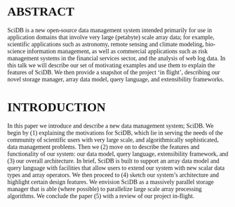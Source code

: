 <font face="微软雅黑">

# ABSTRACT
SciDB is a new open-source data management system intended primarily for use in application domains that
involve very large (petabyte) scale array data; for example, scientific applications such as astronomy, remote sensing and climate modeling, bio-science information management, as well as commercial applications such as risk management systems in the financial services sector, and the analysis of web log data. In this talk we will describe our set of motivating examples and use them to explain the features of SciDB. We then provide a snapshot of the project ‘in flight’, describing our novel storage manager, array data model, query language, and extensibility frameworks.
# INTRODUCTION
In this paper we introduce and describe a new data management system; SciDB. We begin by (1) explaining the motivations for SciDB, which lie in serving the needs of the community of scientific users with very large scale, and algorithmically sophisticated, data management problems. Then we (2) move on to describe the features and functionality of our system: our data model, query language, extensibility framework, and (3) our overall architecture. In brief, SciDB is built to support an array data model and query language with facilities that allow users to extend our system with new scalar data types and array operators. We then proceed to (4) sketch our system’s architecture and highlight certain design features. We envision SciDB as a massively parallel storage manager that is able (where possible) to parallelize large scale array processing algorithms. We conclude the paper (5) with a review of our project in-flight.